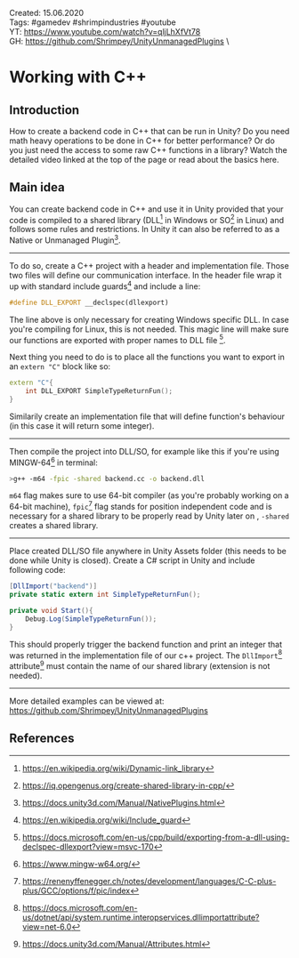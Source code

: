 Created: 15.06.2020 \
Tags: #gamedev #shrimpindustries #youtube \
YT: https://www.youtube.com/watch?v=qljLhXfVt78 \
GH: https://github.com/Shrimpey/UnityUnmanagedPlugins \
# Working with C++
## Introduction
How to create a backend code in C++ that can be run in Unity? Do you need math heavy operations to be done in C++ for better performance? Or do you just need the access to some raw C++ functions in a library?
Watch the detailed video linked at the top of the page or read about the basics here.
## Main idea
You can create backend code in C++ and use it in Unity provided that your code is compiled to a shared library (DLL[^1] in Windows or SO[^2] in Linux) and follows some rules and restrictions. In Unity it can also be referred to as a Native or Unmanaged Plugin[^3].

---

To do so, create a C++ project with a header and implementation file. Those two files will define our communication interface. In the header file wrap it up with standard include guards[^4] and include a line:
```cpp
#define DLL_EXPORT __declspec(dllexport)
```
The line above is only necessary for creating Windows specific DLL. In case you're compiling for Linux, this is not needed. This magic line will make sure our functions are exported with proper names to DLL file [^5].

Next thing you need to do is to place all the functions you want to export in an `extern "C"` block like so:

```cpp
extern "C"{
	int DLL_EXPORT SimpleTypeReturnFun();
}
```

Similarily create an implementation file that will define function's behaviour (in this case it will return some integer).

---

Then compile the project into DLL/SO, for example like this if you're using MINGW-64[^6] in terminal:
```bash
>g++ -m64 -fpic -shared backend.cc -o backend.dll
```
`m64` flag makes sure to use 64-bit compiler (as you're probably working on a 64-bit machine), `fpic`[^7] flag stands for position independent code and is necessary for a shared library to be properly read by Unity later on , `-shared` creates a shared library.

---

Place created DLL/SO file anywhere in Unity Assets folder (this needs to be done while Unity is closed). Create a C# script in Unity and include following code:

```csharp
[DllImport("backend")]
private static extern int SimpleTypeReturnFun();

private void Start(){
	Debug.Log(SimpleTypeReturnFun());
}
```

This should properly trigger the backend function and print an integer that was returned in the implementation file of our c++ project. The `DllImport`[^8] attribute[^9] must contain the name of our shared library (extension is not needed).

---

More detailed examples can be viewed at: https://github.com/Shrimpey/UnityUnmanagedPlugins

## References
[^1]: https://en.wikipedia.org/wiki/Dynamic-link_library
[^2]: https://iq.opengenus.org/create-shared-library-in-cpp/
[^3]: https://docs.unity3d.com/Manual/NativePlugins.html
[^4]: https://en.wikipedia.org/wiki/Include_guard
[^5]: https://docs.microsoft.com/en-us/cpp/build/exporting-from-a-dll-using-declspec-dllexport?view=msvc-170
[^6]: https://www.mingw-w64.org/
[^7]: https://renenyffenegger.ch/notes/development/languages/C-C-plus-plus/GCC/options/f/pic/index
[^8]: https://docs.microsoft.com/en-us/dotnet/api/system.runtime.interopservices.dllimportattribute?view=net-6.0
[^9]: https://docs.unity3d.com/Manual/Attributes.html
